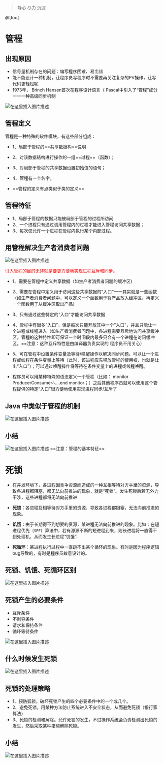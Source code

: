 ﻿> 静心  尽力  沉淀

@[toc]
# 管程
## 出现原因
- 信号量机制存在的问题：编写程序困难、易岀错
- 能不能设计一种机制，让程序员写程序时不需要再关注复杂的PV操作，让写代码更轻松呢
- 1973年， Brinch Hansen首次在程序设计语言（ Pascal中引入了“管程”成分一一一种高级同步机制

![在这里插入图片描述](https://img-blog.csdnimg.cn/202107091749592.png?x-oss-process=image/watermark,type_ZmFuZ3poZW5naGVpdGk,shadow_10,text_aHR0cHM6Ly9ibG9nLmNzZG4ubmV0L1F1YW50dW1Zb3U=,size_16,color_FFFFFF,t_70)

## 管程定义
管程是一种特殊的软件模块，有这些部分组成：
- 1、局部于管程的==共享数据构==说明
- 2、对该数据结构进行操作的一组==过程==（函数）；
- 3、对局部于管程的共享数据设置初始值的语句；
- 4、管程有一个名字。

- ==管程的定义有点类似于类的定义==

## 管程特征
- 1、局部于管程的数据只能被局部于管程的过程所访问
- 2、一个进程只有通过调用管程内的过程才能进入管程访问共享数据；
- 3、每次仅允许一个进程在管程内执行某个内部过程。

## 用管程解决生产者消费者问题
![在这里插入图片描述](https://img-blog.csdnimg.cn/20210709211226983.png?x-oss-process=image/watermark,type_ZmFuZ3poZW5naGVpdGk,shadow_10,text_aHR0cHM6Ly9ibG9nLmNzZG4ubmV0L1F1YW50dW1Zb3U=,size_16,color_FFFFFF,t_70)

<font color=red>引入管程的目的无非就是要更方便地实现进程互斥和同步。</font>
- 1、需要在管程中定义共享数据（如生产者消费者问题的缓冲区)
- 2、需要在管程中定义用于访问这些共享数据的“入口”一一其实就是一些函数（如生产者消费者问题中，可以定义一个函数用于将产品放入缓冲区，再定义一个函数用于从缓冲区取出产品）
- 3、只有通过这些特定的“入口”才能访问共享数据
- 4、管程中有很多“入口”，但是每次只能开放其中一个“入口”，并且只能让一个进程或线程进入（如生产者消费者问题中，各进程需要互斥地访问共享缓冲区。管程的这种特性即可保证一个时间段内最多只会有一个进程在访问缓冲区。==注意：这种互斥特性是由编译器负责实现的
程序员不用关心）
- 5、可在管程中设置条件变量及等待/唤醒操作以解决同步问题。可以让一个进程或线程在条件变量上等待（此时，该进程应先释放管程的使用权，也就是让出“入口”）；可以通过唤醒操作将等待在条件变量上的进程或线程唤醒。

- 程序员可以用某种特殊的语法定义一个管程（比如： monitor ProducerConsumer∴….end monitor；）之后其他程序员就可以使用这个管程提供的特定“入口”很方便地使用实现进程同步/互斥了

## Java 中类似于管程的机制
![在这里插入图片描述](https://img-blog.csdnimg.cn/20210709212917602.png?x-oss-process=image/watermark,type_ZmFuZ3poZW5naGVpdGk,shadow_10,text_aHR0cHM6Ly9ibG9nLmNzZG4ubmV0L1F1YW50dW1Zb3U=,size_16,color_FFFFFF,t_70)

## 小结
![在这里插入图片描述](https://img-blog.csdnimg.cn/20210709213156649.png?x-oss-process=image/watermark,type_ZmFuZ3poZW5naGVpdGk,shadow_10,text_aHR0cHM6Ly9ibG9nLmNzZG4ubmV0L1F1YW50dW1Zb3U=,size_16,color_FFFFFF,t_70)
==注意：管程的基本特征==


# 死锁
- 在并发环境下，各进程因竞争资源而造成的一种互相等待对方手里的资源，导致各进程都阻塞，都无法向前推进的现象，就是“死锁”。发生死锁后若无外力干涉，这些进程都将无法向前推进

- **死锁**：各进程互相等待对方手里的资源，导致各进程都阻塞，无法向前推进的现象。
- **饥饿**：由于长期得不到想要的资源，某进程无法向前推进的现象。比如：在短进程优先（`SPF`）算法中，若有源源不断的短进程到来，则长进程将一直得不到处理机，从而发生长进程“饥饿”.
- **死循环**：某进程执行过程中一直跳不出某个循环的现象。有时是因为程序逻辑bug导致的，有时是程序员故意设计的。

## 死锁、饥饿、死循环区别
![在这里插入图片描述](https://img-blog.csdnimg.cn/20210709214220200.png?x-oss-process=image/watermark,type_ZmFuZ3poZW5naGVpdGk,shadow_10,text_aHR0cHM6Ly9ibG9nLmNzZG4ubmV0L1F1YW50dW1Zb3U=,size_16,color_FFFFFF,t_70)


## 死锁产生的必要条件
- 互斥条件
- 不剥夺条件
- 请求和保持条件
- 循环等待条件

![在这里插入图片描述](https://img-blog.csdnimg.cn/20210709214835524.png?x-oss-process=image/watermark,type_ZmFuZ3poZW5naGVpdGk,shadow_10,text_aHR0cHM6Ly9ibG9nLmNzZG4ubmV0L1F1YW50dW1Zb3U=,size_16,color_FFFFFF,t_70)

## 什么时候发生死锁
![在这里插入图片描述](https://img-blog.csdnimg.cn/20210709215016367.png?x-oss-process=image/watermark,type_ZmFuZ3poZW5naGVpdGk,shadow_10,text_aHR0cHM6Ly9ibG9nLmNzZG4ubmV0L1F1YW50dW1Zb3U=,size_16,color_FFFFFF,t_70)
## 死锁的处理策略
- 1、预防弧锁。破坏死锁产生的四个必要条件中的一个或几个。
- 2、避免死锁。用某种方法防止系统进入不安全状态，从而避免死锁（银行家算法）
- 3、死锁的检测和解除。允许死锁的发生，不过操作系统会负责检测岀死锁的发生，然后采取某种措施解除死锁。


## 小结
![在这里插入图片描述](https://img-blog.csdnimg.cn/20210709215208754.png?x-oss-process=image/watermark,type_ZmFuZ3poZW5naGVpdGk,shadow_10,text_aHR0cHM6Ly9ibG9nLmNzZG4ubmV0L1F1YW50dW1Zb3U=,size_16,color_FFFFFF,t_70)

